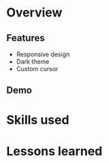 # Overview

## Features

- Responsive design
- Dark theme
- Custom cursor

## Demo

# Skills used

# Lessons learned
